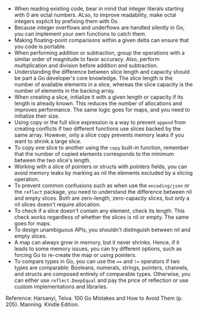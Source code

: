 * When reading existing code, bear in mind that integer literals starting with 0 are octal numbers. ALso, to improve readability, make octal integers explicit by prefixing them with 0o.
* Because integer overflows and underflows are handled silently in Go, you can implement your own functions to catch them.
* Making floating-point comparisons within a given delta can ensure that you code is portable.
* When performing addition or subtraction, group the operations with a similar order of magnitude to favor accuracy. Also, perform multiplication and division before addition and subtraction.
* Understanding the difference between slice length and capacity should be part a Go developer's core knowledge. The slice length is the number of available elements in a slice, whereas the slice capacity is the number of elements in the backing array.
* When creating a slice, initialize it with a given length or capacity if its length is already known. This reduces the number of allocations and improves performance. The same logic goes for maps, and you need to initialize their size.
* Using copy or the full slice expression is a way to prevent `append` from creating conflicts if two different functions use slices backed by the same array. However, only a slice copy prevents memory leaks if you want to shrink a large slice.
* To copy one slice to another using the `copy` built-in function, remember that the number of copied elements corresponds to the minimum between the two slice's length.
* Working with a slice of pointers or structs with pointers fields, you can avoid memory leaks by marking as nil the elements excluded by a slicing operation.
* To prevent common confusions such as when use the `encoding/json` or the `reflect` package, you need to understand the difference between nil and empty slices. Both are zero-length, zero-capacity slices, but only a nil slices doesn't require allocation.
* To check if a slice doesn't contain any element, check its length. This check works regardless of whether the slices is nil or empty. The same goes for maps.
* To design unambiguous APIs, you shouldn't distinguish between nil and empty slices.
* A map can always grow in memory, but it never shrinks. Hence, if it leads to some memory issues, you can try different options, such as forcing Go to re-create the map or using pointers.
* To compare types in Go, you can use the `==` and `!=` operators if two types are comparable: Booleans, numerals, strings, pointers, channels, and structs are composed entirely of comparable types. Otherwise, you can either use `reflect.DeepEqual` and pay the price of reflection or use custom implementations and libraries.

Reference: 
Harsanyi, Teiva. 100 Go Mistakes and How to Avoid Them (p. 205). Manning. Kindle Edition.